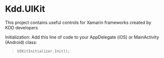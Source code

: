 # Kdd.UIKit
This project contains useful controls for Xamarin frameworks created by KDD developers

Initialization:
Add this line of code to your AppDelegate (iOS) or MainActivity (Android) class:
> `UIKitInitializer.Init();`
